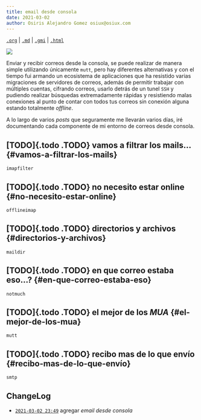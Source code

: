 ```yaml
---
title: email desde consola
date: 2021-03-02
author: Osiris Alejandro Gomez osiux@osiux.com
---
```


[`.org`](https://gitlab.com/osiux/osiux.gitlab.io/-/raw/master/2021-03-02-email-desde-consola.org) |
[`.md`](https://gitlab.com/osiux/osiux.gitlab.io/-/raw/master/2021-03-02-email-desde-consola.md) |
[`.gmi`](gemini://gmi.osiux.com/2021-03-02-email-desde-consola.gmi) |
[`.html`](https://osiux.gitlab.io/2021-03-02-email-desde-consola.html)

[![](https://osiux.com/tmb/imapfilter-imap-offlineimap-maildir-mutt-smtp.png)](https://osiux.com/img/imapfilter-imap-offlineimap-maildir-mutt-smtp.png)

Enviar y recibir correos desde la consola, se puede realizar de manera
simple utilizando únicamente `mutt`, pero hay diferentes alternativas y
con el tiempo fui armando un ecosistema de aplicaciones que ha resistido
varias migraciones de servidores de correos, además de permitir trabajar
con múltiples cuentas, cifrando correos, usarlo detrás de un tunel `SSH`
y pudiendo realizar búsquedas extremadamente rápidas y resistiendo malas
conexiones al punto de contar con todos tus correos sin conexión alguna
estando totalmente *offline*.

A lo largo de varios *posts* que seguramente me llevarán varios días,
iré documentando cada componente de mi entorno de correos desde consola.

## [TODO]{.todo .TODO} vamos a filtrar los mails... {#vamos-a-filtrar-los-mails}

`imapfilter`

## [TODO]{.todo .TODO} no necesito estar online {#no-necesito-estar-online}

`offlineimap`

## [TODO]{.todo .TODO} directorios y archivos {#directorios-y-archivos}

`maildir`

## [TODO]{.todo .TODO} en que correo estaba eso...? {#en-que-correo-estaba-eso}

`notmuch`

## [TODO]{.todo .TODO} el mejor de los *MUA* {#el-mejor-de-los-mua}

`mutt`

## [TODO]{.todo .TODO} recibo mas de lo que envío {#recibo-mas-de-lo-que-envío}

`smtp`

## ChangeLog

-   [`2021-03-02 23:49`](https://gitlab.com/osiux/osiux.gitlab.io/-/commit/aac1e02095fa924540e0378f3935d1c9cbf453e3)
agregar *email desde consola*
